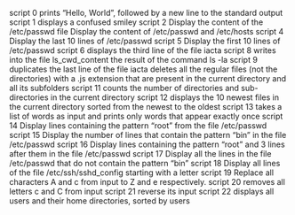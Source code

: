 script 0 prints “Hello, World”, followed by a new line to the standard output
script 1 displays a confused smiley
script 2 Display the content of the /etc/passwd file
Display the content of /etc/passwd and /etc/hosts
script 4 Display the last 10 lines of /etc/passwd
script 5 Display the first 10 lines of /etc/passwd
script 6 displays the third line of the file iacta
script 8 writes into the file ls_cwd_content the result of the command ls -la
script 9 duplicates the last line of the file iacta
deletes all the regular files (not the directories) with a .js extension that are present in the current directory and all its subfolders
script 11 counts the number of directories and sub-directories in the current directory
script 12 displays the 10 newest files in the current directory sorted from the newest to the oldest
script 13 takes a list of words as input and prints only words that appear exactly once
script 14 Display lines containing the pattern “root” from the file /etc/passwd
script 15 Display the number of lines that contain the pattern “bin” in the file /etc/passwd
script 16 Display lines containing the pattern “root” and 3 lines after them in the file /etc/passwd
script 17 Display all the lines in the file /etc/passwd that do not contain the pattern “bin”
script 18 Display all lines of the file /etc/ssh/sshd_config starting with a letter
script 19 Replace all characters A and c from input to Z and e respectively.
script 20 removes all letters c and C from input
script 21 reverse its input
script 22 displays all users and their home directories, sorted by users
